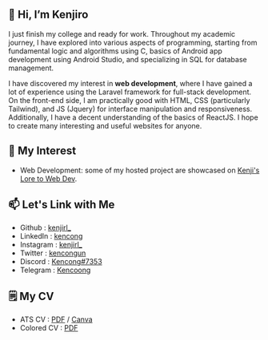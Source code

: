 ## 👋 Hi, I’m Kenjiro

I just finish my college and ready for work. Throughout my academic journey, I have explored into various aspects of programming, starting from fundamental logic and algorithms using C, basics of Android app development using Android Studio, and specializing in SQL for database management.

I have discovered my interest in **web development**, where I have gained a lot of experience using the Laravel framework for full-stack development. On the front-end side, I am practically good with HTML, CSS (particularly Tailwind), and JS (Jquery) for interface manipulation and responsiveness. Additionally, I have a decent understanding of the basics of ReactJS. I hope to create many interesting and useful websites for anyone.

## 👀 My Interest

- Web Development: some of my hosted project are showcased on [Kenji's Lore to Web Dev](https://kenjirl.github.io).

## 📫 Let's Link with Me

- Github : [kenjirl_](https://github.com/Kenjirl)
- LinkedIn : [kencong](https://www.linkedin.com/in/kencong/)
- Instagram : [kenjirl_](https://www.instagram.com/kenjirl_/)
- Twitter : [kencongun](https://twitter.com/kencongun)
- Discord : [Kencong#7353](https://www.discordapp.com/users/Kencong#7353)
- Telegram : [Kencoong](https://t.me/Kencoong)

## 🗒️ My CV

- ATS CV : [PDF](https://drive.google.com/file/d/1YpzAWn4wWyyvMc6TjKcO4bOWblJEBW5o/view?usp=sharing) / [Canva](https://www.canva.com/design/DAGftU95TAw/q5sPQd4ooAr_AxdGnfskIQ/view?utm_content=DAGftU95TAw&utm_campaign=designshare&utm_medium=link2&utm_source=uniquelinks&utlId=hb80c441d69)
- Colored CV : [PDF](https://drive.google.com/file/d/1LoJH9JANh5ibvqi8EuSpjzNMc8Yh-63G/view?usp=drive_link)
